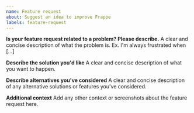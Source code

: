 ```yaml
---
name: Feature request
about: Suggest an idea to improve Frappe
labels: feature-request
---
```


<!--
Welcome to the Altrix One issue tracker! Before creating an issue, please heed the following:

1. This tracker should only be used to report bugs and request features / enhancements to Frappe
    - For questions and general support, refer to https://stackoverflow.com/questions/tagged/frappe
    - For documentation issues, use https://frappeframework.com/docs/user/en or the developer cheetsheet https://frappeframework.com/docs/user/en/bench/resources/bench-commands-cheatsheet
2. Use the search function before creating a new issue. Duplicates will be closed and directed to
   the original discussion.
3. When making a feature request, make sure to be as verbose as possible. The better you convey your message, the     greater the drive to make it happen.
-->

**Is your feature request related to a problem? Please describe.**
A clear and concise description of what the problem is. Ex. I'm always frustrated when [...]

**Describe the solution you'd like**
A clear and concise description of what you want to happen.

**Describe alternatives you've considered**
A clear and concise description of any alternative solutions or features you've considered.

**Additional context**
Add any other context or screenshots about the feature request here.
